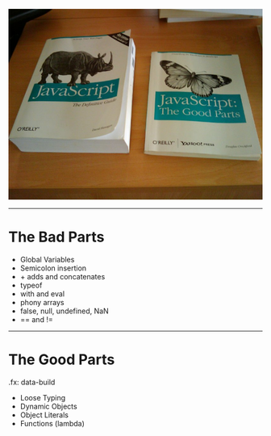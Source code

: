 ![bad-vs-good](bad-vs-good.jpg)

---

# The Bad Parts

* Global Variables
* Semicolon insertion
* \+ adds and concatenates 
* typeof 
* with and eval 
* phony arrays 
* false, null, undefined, NaN 
* == and != 

---

# The Good Parts

.fx: data-build

* Loose Typing 
* Dynamic Objects 
* Object Literals 
* Functions (lambda)